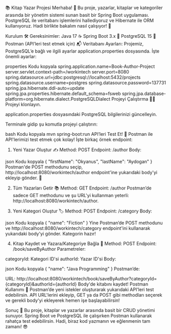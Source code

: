 📚 Kitap Yazar Projesi
Merhaba! 👋 Bu proje, yazarlar, kitaplar ve kategoriler arasında bir yönetim sistemi sunan basit bir Spring Boot uygulaması. PostgreSQL ile veritabanı işlemlerini hallediyoruz ve Hibernate ile ORM kullanıyoruz. Hadi birlikte bakalım nasıl çalışıyor! 🚀

Kurulum 🛠️
Gereksinimler:
Java 17 ☕
Spring Boot 3.x 🌱
PostgreSQL 15 🐘
Postman (API’leri test etmek için) 📬
Veritabanı Ayarları:
Projemiz, PostgreSQL’e bağlı ve ilgili ayarlar application.properties dosyasında. İşte önemli ayarlar:

properties
Kodu kopyala
spring.application.name=Book-Author-Project
server.servlet.context-path=/workintech
server.port=8080
spring.datasource.url=jdbc:postgresql://localhost:5432/projects
spring.datasource.username=postgres
spring.datasource.password=137731
spring.jpa.hibernate.ddl-auto=update
spring.jpa.properties.hibernate.default_schema=fsweb
spring.jpa.database-platform=org.hibernate.dialect.PostgreSQLDialect
Projeyi Çalıştırma 🏃‍♂️
Projeyi klonlayın.

application.properties dosyasındaki PostgreSQL bilgilerinizi güncelleyin.

Terminale gidip şu komutla projeyi çalıştırın:

bash
Kodu kopyala
mvn spring-boot:run
API’leri Test Et! 📡
Postman ile API'lerimizi test etmek çok kolay! İşte birkaç örnek endpoint:

1. Yeni Yazar Oluştur ✍️
Method: POST
Endpoint: /author
Body:

json
Kodu kopyala
{
  "firstName": "Okyanus",
  "lastName": "Aydogan"
}
Postman'de POST methodunu seçip, http://localhost:8080/workintech/author endpoint'ine yukarıdaki body'yi ekleyip gönder. 🎯

2. Tüm Yazarları Getir 📚
Method: GET
Endpoint: /author
Postman’de sadece GET methodunu ve şu URL'yi kullanman yeterli: http://localhost:8080/workintech/author.

3. Yeni Kategori Oluştur 🏷️
Method: POST
Endpoint: /category
Body:

json
Kodu kopyala
{
  "name": "Fiction"
}
Yine Postman’de POST methodunu ve http://localhost:8080/workintech/category endpoint'ini kullanarak yukarıdaki body'yi gönder. Kategorin hazır!

4. Kitap Kaydet ve Yazara/Kategoriye Bağla 📖
Method: POST
Endpoint: /book/saveByAuthor
Parametreler:

categoryId: Kategori ID'si
authorId: Yazar ID'si
Body:

json
Kodu kopyala
{
  "name": "Java Programming"
}
Postman’de:

URL: http://localhost:8080/workintech/book/saveByAuthor?categoryId={categoryId}&authorId={authorId}
Body'de kitabını kaydet!
Postman Kullanımı 🧪
Postman’de yeni istekler oluşturarak yukarıdaki API’leri test edebilirsin. API URL'lerini ekleyip, GET ya da POST gibi methodları seçerek ve gerekli body'yi ekleyerek hemen işe başlayabilirsin!

Sonuç 🎯
Bu proje, kitaplar ve yazarlar arasında basit bir CRUD yönetimi sunuyor. Spring Boot ve PostgreSQL ile çalışırken Postman kullanarak rahatça test edebilirsin. Hadi, biraz kod yazmanın ve eğlenmenin tam zamanı! 😎

